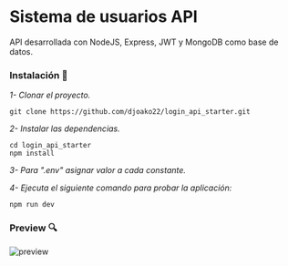 # Sistema de usuarios API

API desarrollada con NodeJS, Express, JWT y MongoDB como base de datos.

### Instalación 🔧

_1- Clonar el proyecto._

```
git clone https://github.com/djoako22/login_api_starter.git
```

_2- Instalar las dependencias._

```
cd login_api_starter
npm install
```

_3- Para ".env" asignar valor a cada constante._

_4- Ejecuta el siguiente comando para probar la aplicación:_
```
npm run dev
```

### Preview :mag:
![preview](https://djoako22.github.io/src/proyectos/login-starter.png)
